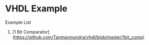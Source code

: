 # VHDL Example

Example List
1. [1 Bit Comparator] (https://github.com/Tanmaymundra/vhdl/blob/master/1bit_comp)
